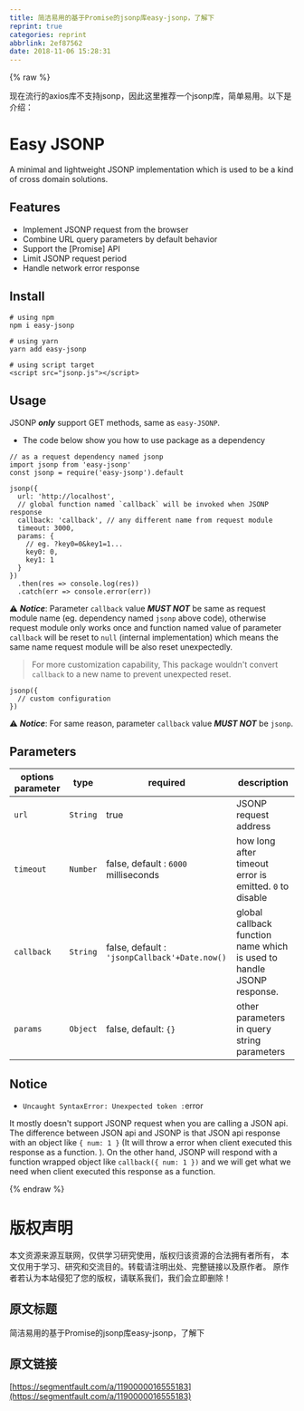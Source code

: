 ```yaml
---
title: 简洁易用的基于Promise的jsonp库easy-jsonp，了解下
reprint: true
categories: reprint
abbrlink: 2ef87562
date: 2018-11-06 15:28:31
---
```


{% raw %}
<p>&#x73B0;&#x5728;&#x6D41;&#x884C;&#x7684;axios&#x5E93;&#x4E0D;&#x652F;&#x6301;jsonp&#xFF0C;&#x56E0;&#x6B64;&#x8FD9;&#x91CC;&#x63A8;&#x8350;&#x4E00;&#x4E2A;jsonp&#x5E93;&#xFF0C;&#x7B80;&#x5355;&#x6613;&#x7528;&#x3002;&#x4EE5;&#x4E0B;&#x662F;&#x4ECB;&#x7ECD;&#xFF1A;</p><h1 id="articleHeader0">Easy JSONP</h1><p>A minimal and lightweight JSONP implementation which is used to be a kind of cross domain solutions.</p><h2 id="articleHeader1">Features</h2><ul><li>Implement JSONP request from the browser</li><li>Combine URL query parameters by default behavior</li><li>Support the [Promise] API</li><li>Limit JSONP request period</li><li>Handle network error response</li></ul><h2 id="articleHeader2">Install</h2><div class="widget-codetool" style="display:none"><div class="widget-codetool--inner"><span class="selectCode code-tool" data-toggle="tooltip" data-placement="top" title="" data-original-title="&#x5168;&#x9009;"></span> <span type="button" class="copyCode code-tool" data-toggle="tooltip" data-placement="top" data-clipboard-text="# using npm
npm i easy-jsonp" title="" data-original-title="&#x590D;&#x5236;"></span> <span type="button" class="saveToNote code-tool" data-toggle="tooltip" data-placement="top" title="" data-original-title="&#x653E;&#x8FDB;&#x7B14;&#x8BB0;"></span></div></div><pre class="bash hljs"><code class="bash"><span class="hljs-comment"># using npm</span>
npm i easy-jsonp</code></pre><div class="widget-codetool" style="display:none"><div class="widget-codetool--inner"><span class="selectCode code-tool" data-toggle="tooltip" data-placement="top" title="" data-original-title="&#x5168;&#x9009;"></span> <span type="button" class="copyCode code-tool" data-toggle="tooltip" data-placement="top" data-clipboard-text="# using yarn
yarn add easy-jsonp" title="" data-original-title="&#x590D;&#x5236;"></span> <span type="button" class="saveToNote code-tool" data-toggle="tooltip" data-placement="top" title="" data-original-title="&#x653E;&#x8FDB;&#x7B14;&#x8BB0;"></span></div></div><pre class="bash hljs"><code class="bash"><span class="hljs-comment"># using yarn</span>
yarn add easy-jsonp</code></pre><div class="widget-codetool" style="display:none"><div class="widget-codetool--inner"><span class="selectCode code-tool" data-toggle="tooltip" data-placement="top" title="" data-original-title="&#x5168;&#x9009;"></span> <span type="button" class="copyCode code-tool" data-toggle="tooltip" data-placement="top" data-clipboard-text="# using script target
&lt;script src=&quot;jsonp.js&quot;&gt;&lt;/script&gt;" title="" data-original-title="&#x590D;&#x5236;"></span> <span type="button" class="saveToNote code-tool" data-toggle="tooltip" data-placement="top" title="" data-original-title="&#x653E;&#x8FDB;&#x7B14;&#x8BB0;"></span></div></div><pre class="xml hljs"><code class="html"># using script target
<span class="hljs-tag">&lt;<span class="hljs-name">script</span> <span class="hljs-attr">src</span>=<span class="hljs-string">&quot;jsonp.js&quot;</span>&gt;</span><span class="undefined"></span><span class="hljs-tag">&lt;/<span class="hljs-name">script</span>&gt;</span></code></pre><h2 id="articleHeader3">Usage</h2><p>JSONP <strong><em>only</em></strong> support GET methods, same as <code>easy-JSONP</code>.</p><ul><li>The code below show you how to use package as a dependency</li></ul><div class="widget-codetool" style="display:none"><div class="widget-codetool--inner"><span class="selectCode code-tool" data-toggle="tooltip" data-placement="top" title="" data-original-title="&#x5168;&#x9009;"></span> <span type="button" class="copyCode code-tool" data-toggle="tooltip" data-placement="top" data-clipboard-text="// as a request dependency named jsonp
import jsonp from &apos;easy-jsonp&apos;
const jsonp = require(&apos;easy-jsonp&apos;).default" title="" data-original-title="&#x590D;&#x5236;"></span> <span type="button" class="saveToNote code-tool" data-toggle="tooltip" data-placement="top" title="" data-original-title="&#x653E;&#x8FDB;&#x7B14;&#x8BB0;"></span></div></div><pre class="javascript hljs"><code class="js"><span class="hljs-comment">// as a request dependency named jsonp</span>
<span class="hljs-keyword">import</span> jsonp <span class="hljs-keyword">from</span> <span class="hljs-string">&apos;easy-jsonp&apos;</span>
<span class="hljs-keyword">const</span> jsonp = <span class="hljs-built_in">require</span>(<span class="hljs-string">&apos;easy-jsonp&apos;</span>).default</code></pre><div class="widget-codetool" style="display:none"><div class="widget-codetool--inner"><span class="selectCode code-tool" data-toggle="tooltip" data-placement="top" title="" data-original-title="&#x5168;&#x9009;"></span> <span type="button" class="copyCode code-tool" data-toggle="tooltip" data-placement="top" data-clipboard-text="jsonp({
  url: &apos;http://localhost&apos;,
  // global function named `callback` will be invoked when JSONP response
  callback: &apos;callback&apos;, // any different name from request module
  timeout: 3000,
  params: {
    // eg. ?key0=0&amp;key1=1...
    key0: 0,
    key1: 1
  }
})
  .then(res =&gt; console.log(res))
  .catch(err =&gt; console.error(err))" title="" data-original-title="&#x590D;&#x5236;"></span> <span type="button" class="saveToNote code-tool" data-toggle="tooltip" data-placement="top" title="" data-original-title="&#x653E;&#x8FDB;&#x7B14;&#x8BB0;"></span></div></div><pre class="javascript hljs"><code class="js">jsonp({
  <span class="hljs-attr">url</span>: <span class="hljs-string">&apos;http://localhost&apos;</span>,
  <span class="hljs-comment">// global function named `callback` will be invoked when JSONP response</span>
  callback: <span class="hljs-string">&apos;callback&apos;</span>, <span class="hljs-comment">// any different name from request module</span>
  timeout: <span class="hljs-number">3000</span>,
  <span class="hljs-attr">params</span>: {
    <span class="hljs-comment">// eg. ?key0=0&amp;key1=1...</span>
    key0: <span class="hljs-number">0</span>,
    <span class="hljs-attr">key1</span>: <span class="hljs-number">1</span>
  }
})
  .then(<span class="hljs-function"><span class="hljs-params">res</span> =&gt;</span> <span class="hljs-built_in">console</span>.log(res))
  .catch(<span class="hljs-function"><span class="hljs-params">err</span> =&gt;</span> <span class="hljs-built_in">console</span>.error(err))</code></pre><p>&#x26A0;&#xFE0F; <strong><em>Notice</em></strong>: Parameter <code>callback</code> value <strong><em>MUST NOT</em></strong> be same as request module name (eg. dependency named <code>jsonp</code> above code), otherwise request module only works once and function named value of parameter <code>callback</code> will be reset to <code>null</code> (internal implementation) which means the same name request module will be also reset unexpectedly.</p><blockquote>For more customization capability, This package wouldn&apos;t convert <code>callback</code> to a new name to prevent unexpected reset.</blockquote><div class="widget-codetool" style="display:none"><div class="widget-codetool--inner"><span class="selectCode code-tool" data-toggle="tooltip" data-placement="top" title="" data-original-title="&#x5168;&#x9009;"></span> <span type="button" class="copyCode code-tool" data-toggle="tooltip" data-placement="top" data-clipboard-text="jsonp({
  // custom configuration
})" title="" data-original-title="&#x590D;&#x5236;"></span> <span type="button" class="saveToNote code-tool" data-toggle="tooltip" data-placement="top" title="" data-original-title="&#x653E;&#x8FDB;&#x7B14;&#x8BB0;"></span></div></div><pre class="javascript hljs"><code class="js">jsonp({
  <span class="hljs-comment">// custom configuration</span>
})</code></pre><p>&#x26A0;&#xFE0F; <strong><em>Notice</em></strong>: For same reason, parameter <code>callback</code> value <strong><em>MUST NOT</em></strong> be <code>jsonp</code>.</p><h2 id="articleHeader4">Parameters</h2><table><thead><tr><th>options parameter</th><th>type</th><th>required</th><th>description</th></tr></thead><tbody><tr><td><code>url</code></td><td><code>String</code></td><td>true</td><td>JSONP request address</td></tr><tr><td><code>timeout</code></td><td><code>Number</code></td><td>false, default : <code>6000</code> milliseconds</td><td>how long after timeout error is emitted. <code>0</code> to disable</td></tr><tr><td><code>callback</code></td><td><code>String</code></td><td>false, default : <code>&apos;jsonpCallback&apos;+Date.now()</code></td><td>global callback function name which is used to handle JSONP response.</td></tr><tr><td><code>params</code></td><td><code>Object</code></td><td>false, default: <code>{}</code></td><td>other parameters in query string parameters</td></tr></tbody></table><h2 id="articleHeader5">Notice</h2><ul><li><code>Uncaught SyntaxError: Unexpected token :</code>error</li></ul><p>It mostly doesn&apos;t support JSONP request when you are calling a JSON api. The difference between JSON api and JSONP is that JSON api response with an object like <code>{ num: 1 }</code> (It will throw a error when client executed this response as a function. ). On the other hand, JSONP will respond with a function wrapped object like <code>callback({ num: 1 })</code> and we will get what we need when client executed this response as a function.</p>
{% endraw %}

# 版权声明
本文资源来源互联网，仅供学习研究使用，版权归该资源的合法拥有者所有，
本文仅用于学习、研究和交流目的。转载请注明出处、完整链接以及原作者。
原作者若认为本站侵犯了您的版权，请联系我们，我们会立即删除！

## 原文标题
简洁易用的基于Promise的jsonp库easy-jsonp，了解下

## 原文链接
[https://segmentfault.com/a/1190000016555183](https://segmentfault.com/a/1190000016555183)

